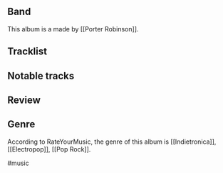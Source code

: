## Band
This album is a made by [[Porter Robinson]].
## Tracklist

## Notable tracks

## Review

## Genre
According to RateYourMusic, the genre of this album is [[Indietronica]], [[Electropop]], [[Pop Rock]].

#music